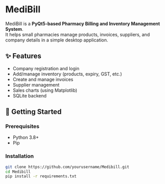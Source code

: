 # MediBill

MediBill is a **PyQt5-based Pharmacy Billing and Inventory Management System**.  
It helps small pharmacies manage products, invoices, suppliers, and company details in a simple desktop application.

## ✨ Features
- Company registration and login
- Add/manage inventory (products, expiry, GST, etc.)
- Create and manage invoices
- Supplier management
- Sales charts (using Matplotlib)
- SQLite backend

## 🚀 Getting Started
### Prerequisites
- Python 3.8+
- Pip

### Installation
```bash
git clone https://github.com/yourusername/Medibill.git
cd Medibill
pip install -r requirements.txt
